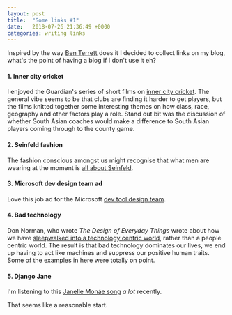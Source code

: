 ```yaml
---
layout: post
title:  "Some links #1"
date:   2018-07-26 21:36:49 +0000
categories: writing links
---
```


Inspired by the way [Ben Terrett][1] does it I decided to collect links on my blog, what's the point of having a blog if I don't use it eh?

<!--more-->

#### 1. Inner city cricket

I enjoyed the Guardian's series of short films on [inner city cricket][2]. The general vibe seems to be that clubs are finding it harder to get players, but the films knitted together some interesting themes on how class, race, geography and other factors play a role. Stand out bit was the discussion of whether South Asian coaches would make a difference to South Asian players coming through to the county game.

#### 2. Seinfeld fashion

The fashion conscious amongst us might recognise that what men are wearing at the moment is [all about Seinfeld][3].

#### 3. Microsoft dev design team ad

Love this job ad for the Microsoft [dev tool design team][4].

#### 4. Bad technology

Don Norman, who wrote _The Design of Everyday Things_ wrote about how we have [sleepwalked into a technology centric world][5], rather than a people centric world. The result is that bad technology dominates our lives, we end up having to act like machines and suppress our positive human traits. Some of the examples in here were totally on point.

#### 5. Django Jane

I'm listening to this [Janelle Mon&aacute;e song][6] _a lot_ recently.

That seems like a reasonable start.

[1]: http://noisydecentgraphics.typepad.com
[2]: https://www.theguardian.com/sport/ng-interactive/2018/jul/23/inner-city-cricket-what-happened-to-state-school-cricket
[3]: http://putthison.com/everything-in-mens-style-right-now-is-about-seinfeld/
[4]: https://microsoft.github.io/join-dev-design/
[5]: https://www.fastcompany.com/90202172/why-bad-technology-dominates-our-lives-according-to-don-norman
[6]: https://www.youtube.com/watch?v=mTjQq5rMlEY
